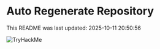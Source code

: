 # Auto Regenerate Repository

This README was last updated: 2025-10-11 20:50:56

 ![TryHackMe](https://tryhackme.com/badge/533634)
